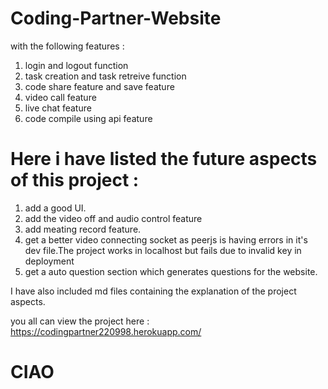 # Coding-Partner-Website
with the following features :
1) login and logout function
2) task creation and task retreive function
3) code share feature and save feature
4) video call feature
5) live chat feature
6) code compile using api feature


# Here i have listed the future aspects of this project : 

1) add a good UI.
2) add the video off and audio control feature
3) add meating record feature.
4) get a better video connecting socket as peerjs is having errors in it's dev file.The project works in localhost but fails due to invalid key in deployment
5) get a auto question section which generates questions for the website.

I have also included md files containing the explanation of the project aspects.

you all can view the project here : https://codingpartner220998.herokuapp.com/

# CIAO
